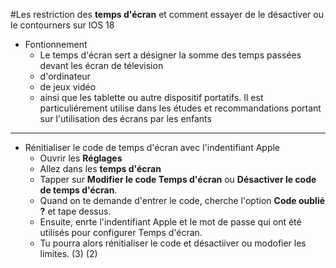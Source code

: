 #Les restriction des **temps d'écran** et comment essayer de le désactiver ou le contourners sur IOS 18

- Fontionnement 
  - Le temps d'écran sert a désigner la somme des temps passées devant les écran de télevision
  - d'ordinateur
  - de jeux vidéo
  - ainsi que les tablette ou autre dispositif portatifs. Il est particuliérement utilise dans les études et recommandations portant sur l'utilisation des écrans par les enfants 
---
- Rénitialiser le code de temps d'écran avec l'indentifiant Apple
  - Ouvrir les **Réglages**
  - Allez dans les **temps d'écran**
  - Tapper sur **Modifier le code Temps d'écran** ou **Désactiver le code de temps d'écran**.
  - Quand on te demande d'entrer le code, cherche l'option **Code oublié ?** et tape dessus.
  - Ensuite, enrte l'indentifiant Apple et le mot de passe qui ont été utilisés pour configurer Temps d'écran.
  - Tu pourra alors rénitialiser le code et désactiiver ou modofier les limites.
    (3) (2)
